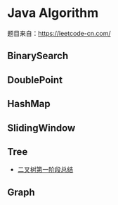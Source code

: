 # Java Algorithm
题目来自：https://leetcode-cn.com/

## BinarySearch



## DoublePoint



## HashMap



## SlidingWindow



## Tree
* [二叉树第一阶段总结](./src/tree/binarytree.md)


## Graph